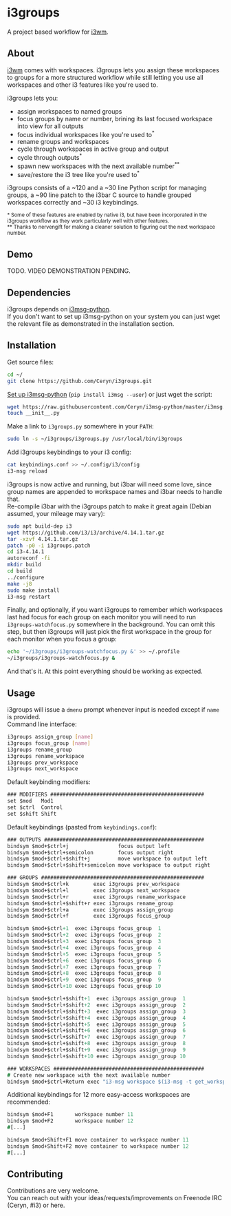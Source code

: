 i3groups
===
A project based workflow for [i3wm](https://i3wm.org/).

About
---
[i3wm](https://i3wm.org/) comes with workspaces. i3groups lets you assign these workspaces to groups for a more structured workflow while still letting you use all workspaces and other i3 features like you're used to.

i3groups lets you:
* assign workspaces to named groups
* focus groups by name or number, brining its last focused workspace into view for all outputs
* focus individual workspaces like you're used to<sup>\*</sup>
* rename groups and workspaces
* cycle through workspaces in active group and output
* cycle through outputs<sup>\*</sup>
* spawn new workspaces with the next available number<sup>\*\*</sup>
* save/restore the i3 tree like you're used to<sup>\*</sup>

i3groups consists of a ~120 and a ~30 line Python script for managing groups, a ~90 line patch to the i3bar C source to handle grouped workspaces correctly and ~30 i3 keybindings.

<sub>\* Some of these features are enabled by native i3, but have been incorporated in the i3groups workflow as they work particularly well with other features.</sub>  
<sup>\*\* Thanks to nervengift for making a cleaner solution to figuring out the next workspace number.</sup>

Demo
---
TODO. VIDEO DEMONSTRATION PENDING.

Dependencies
---
i3groups depends on [i3msg-python](https://github.com/Ceryn/i3msg-python).  
If you don't want to set up i3msg-python on your system you can just wget the relevant file as demonstrated in the installation section.

Installation
---
Get source files:
```Bash
cd ~/
git clone https://github.com/Ceryn/i3groups.git
```

[Set up i3msg-python](https://github.com/Ceryn/i3msg-python) (`pip install i3msg --user`) or just wget the script:
```Bash
wget https://raw.githubusercontent.com/Ceryn/i3msg-python/master/i3msg.py
touch __init__.py
```

Make a link to `i3groups.py` somewhere in your `PATH`:
```Bash
sudo ln -s ~/i3groups/i3groups.py /usr/local/bin/i3groups
```

Add i3groups keybindings to your i3 config:
```Bash
cat keybindings.conf >> ~/.config/i3/config
i3-msg reload
```

i3groups is now active and running, but i3bar will need some love, since group names are appended to workspace names and i3bar needs to handle that.  
Re-compile i3bar with the i3groups patch to make it great again (Debian assumed, your mileage may vary):
```Bash
sudo apt build-dep i3
wget https://github.com/i3/i3/archive/4.14.1.tar.gz
tar -xzvf 4.14.1.tar.gz
patch -p0 -i i3groups.patch
cd i3-4.14.1
autoreconf -fi
mkdir build
cd build
../configure
make -j8
sudo make install
i3-msg restart
```

Finally, and optionally, if you want i3groups to remember which workspaces last had focus for each group on each monitor you will need to run `i3groups-watchfocus.py` somewhere in the background. You can omit this step, but then i3groups will just pick the first workspace in the group for each monitor when you focus a group:
```Bash
echo '~/i3groups/i3groups-watchfocus.py &' >> ~/.profile
~/i3groups/i3groups-watchfocus.py &
```

And that's it. At this point everything should be working as expected.

Usage
---
i3groups will issue a `dmenu` prompt whenever input is needed except if `name` is provided.  
Command line interface:
```Bash
i3groups assign_group [name]
i3groups focus_group [name]
i3groups rename_group
i3groups rename_workspace
i3groups prev_workspace
i3groups next_workspace
```

Default keybinding modifiers:
```i3
### MODIFIERS ##################################################
set $mod   Mod1
set $ctrl  Control
set $shift Shift
```

Default keybindings (pasted from `keybindings.conf`):
```i3
### OUTPUTS ####################################################
bindsym $mod+$ctrl+j                focus output left
bindsym $mod+$ctrl+semicolon        focus output right
bindsym $mod+$ctrl+$shift+j         move workspace to output left
bindsym $mod+$ctrl+$shift+semicolon move workspace to output right

### GROUPS #####################################################
bindsym $mod+$ctrl+k        exec i3groups prev_workspace
bindsym $mod+$ctrl+l        exec i3groups next_workspace
bindsym $mod+$ctrl+r        exec i3groups rename_workspace
bindsym $mod+$ctrl+$shift+r exec i3groups rename_group
bindsym $mod+$ctrl+a        exec i3groups assign_group
bindsym $mod+$ctrl+f        exec i3groups focus_group

bindsym $mod+$ctrl+1  exec i3groups focus_group  1
bindsym $mod+$ctrl+2  exec i3groups focus_group  2
bindsym $mod+$ctrl+3  exec i3groups focus_group  3
bindsym $mod+$ctrl+4  exec i3groups focus_group  4
bindsym $mod+$ctrl+5  exec i3groups focus_group  5
bindsym $mod+$ctrl+6  exec i3groups focus_group  6
bindsym $mod+$ctrl+7  exec i3groups focus_group  7
bindsym $mod+$ctrl+8  exec i3groups focus_group  8
bindsym $mod+$ctrl+9  exec i3groups focus_group  9
bindsym $mod+$ctrl+10 exec i3groups focus_group 10

bindsym $mod+$ctrl+$shift+1  exec i3groups assign_group  1
bindsym $mod+$ctrl+$shift+2  exec i3groups assign_group  2
bindsym $mod+$ctrl+$shift+3  exec i3groups assign_group  3
bindsym $mod+$ctrl+$shift+4  exec i3groups assign_group  4
bindsym $mod+$ctrl+$shift+5  exec i3groups assign_group  5
bindsym $mod+$ctrl+$shift+6  exec i3groups assign_group  6
bindsym $mod+$ctrl+$shift+7  exec i3groups assign_group  7
bindsym $mod+$ctrl+$shift+8  exec i3groups assign_group  8
bindsym $mod+$ctrl+$shift+9  exec i3groups assign_group  9
bindsym $mod+$ctrl+$shift+10 exec i3groups assign_group 10

### WORKSPACES #################################################
# Create new workspace with the next available number
bindsym $mod+$ctrl+Return exec "i3-msg workspace $(i3-msg -t get_workspaces | jq 'map(.num) | . + [0] | sort | . - [-1] | map(.+1) - . | .[0]')"
```

Additional keybindings for 12 more easy-access workspaces are recommended:
```i3
bindsym $mod+F1       workspace number 11
bindsym $mod+F2       workspace number 12
#[...]

bindsym $mod+Shift+F1 move container to workspace number 11
bindsym $mod+Shift+F2 move container to workspace number 12
#[...]
```

Contributing
---
Contributions are very welcome.  
You can reach out with your ideas/requests/improvements on Freenode IRC (Ceryn, #i3) or here.
